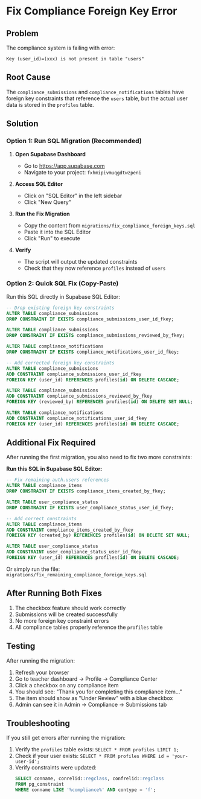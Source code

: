 # Fix Compliance Foreign Key Error

## Problem
The compliance system is failing with error:
```
Key (user_id)=(xxx) is not present in table "users"
```

## Root Cause
The `compliance_submissions` and `compliance_notifications` tables have foreign key constraints that reference the `users` table, but the actual user data is stored in the `profiles` table.

## Solution

### Option 1: Run SQL Migration (Recommended)

1. **Open Supabase Dashboard**
   - Go to https://app.supabase.com
   - Navigate to your project: `fxhmipivmuqgdtwzpeni`

2. **Access SQL Editor**
   - Click on "SQL Editor" in the left sidebar
   - Click "New Query"

3. **Run the Fix Migration**
   - Copy the content from `migrations/fix_compliance_foreign_keys.sql`
   - Paste it into the SQL Editor
   - Click "Run" to execute

4. **Verify**
   - The script will output the updated constraints
   - Check that they now reference `profiles` instead of `users`

### Option 2: Quick SQL Fix (Copy-Paste)

Run this SQL directly in Supabase SQL Editor:

```sql
-- Drop existing foreign key constraints
ALTER TABLE compliance_submissions 
DROP CONSTRAINT IF EXISTS compliance_submissions_user_id_fkey;

ALTER TABLE compliance_submissions 
DROP CONSTRAINT IF EXISTS compliance_submissions_reviewed_by_fkey;

ALTER TABLE compliance_notifications 
DROP CONSTRAINT IF EXISTS compliance_notifications_user_id_fkey;

-- Add corrected foreign key constraints
ALTER TABLE compliance_submissions 
ADD CONSTRAINT compliance_submissions_user_id_fkey 
FOREIGN KEY (user_id) REFERENCES profiles(id) ON DELETE CASCADE;

ALTER TABLE compliance_submissions 
ADD CONSTRAINT compliance_submissions_reviewed_by_fkey 
FOREIGN KEY (reviewed_by) REFERENCES profiles(id) ON DELETE SET NULL;

ALTER TABLE compliance_notifications 
ADD CONSTRAINT compliance_notifications_user_id_fkey 
FOREIGN KEY (user_id) REFERENCES profiles(id) ON DELETE CASCADE;
```

## Additional Fix Required

After running the first migration, you also need to fix two more constraints:

**Run this SQL in Supabase SQL Editor:**

```sql
-- Fix remaining auth.users references
ALTER TABLE compliance_items 
DROP CONSTRAINT IF EXISTS compliance_items_created_by_fkey;

ALTER TABLE user_compliance_status 
DROP CONSTRAINT IF EXISTS user_compliance_status_user_id_fkey;

-- Add correct constraints
ALTER TABLE compliance_items 
ADD CONSTRAINT compliance_items_created_by_fkey 
FOREIGN KEY (created_by) REFERENCES profiles(id) ON DELETE SET NULL;

ALTER TABLE user_compliance_status 
ADD CONSTRAINT user_compliance_status_user_id_fkey 
FOREIGN KEY (user_id) REFERENCES profiles(id) ON DELETE CASCADE;
```

Or simply run the file: `migrations/fix_remaining_compliance_foreign_keys.sql`

## After Running Both Fixes

1. The checkbox feature should work correctly
2. Submissions will be created successfully
3. No more foreign key constraint errors
4. All compliance tables properly reference the `profiles` table

## Testing

After running the migration:
1. Refresh your browser
2. Go to teacher dashboard → Profile → Compliance Center
3. Click a checkbox on any compliance item
4. You should see: "Thank you for completing this compliance item..."
5. The item should show as "Under Review" with a blue checkbox
6. Admin can see it in Admin → Compliance → Submissions tab

## Troubleshooting

If you still get errors after running the migration:
1. Verify the `profiles` table exists: `SELECT * FROM profiles LIMIT 1;`
2. Check if your user exists: `SELECT * FROM profiles WHERE id = 'your-user-id';`
3. Verify constraints were updated: 
   ```sql
   SELECT conname, conrelid::regclass, confrelid::regclass 
   FROM pg_constraint 
   WHERE conname LIKE '%compliance%' AND contype = 'f';
   ```
